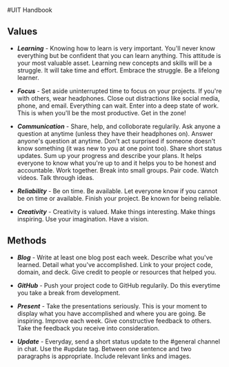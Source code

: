 #UIT Handbook

## Values

- ***Learning*** - Knowing how to learn is very important. You'll never know everything but be confident that you can learn anything. This attitude is your most valuable asset. Learning new concepts and skills will be a struggle. It will take time and effort. Embrace the struggle. Be a lifelong learner.

- ***Focus*** - Set aside uninterrupted time to focus on your projects. If you're with others, wear headphones. Close out distractions like social media, phone, and email. Everything can wait. Enter into a deep state of work. This is when you'll be the most productive. Get in the zone!

- ***Communication*** - Share, help, and colloborate regularily. Ask anyone a question at anytime (unless they have their headphones on). Answer anyone's question at anytime. Don't act surprised if someone doesn't know something (it was new to you at one point too). Share short status updates. Sum up your progress and describe your plans. It helps everyone to know what you're up to and it helps you to be honest and accountable. Work together. Break into small groups. Pair code. Watch videos. Talk through ideas.

- ***Reliability*** - Be on time. Be available. Let everyone know if you cannot be on time or available. Finish your project. Be known for being reliable.

- ***Creativity*** - Creativity is valued. Make things interesting. Make things inspiring. Use your imagination. Have a vision.

## Methods

- ***Blog*** - Write at least one blog post each week. Describe what you've learned. Detail what you've accomplished. Link to your project code, domain, and deck. Give credit to people or resources that helped you.

- ***GitHub*** - Push your project code to GitHub regularily. Do this everytime you take a break from development.

- ***Present*** - Take the presentations seriously. This is your moment to display what you have accomplished and where you are going. Be inspiring. Improve each week. Give constructive feedback to others. Take the feedback you receive into consideration.

- ***Update*** - Everyday, send a short status update to the #general channel in chat. Use the #update tag. Between one sentence and two paragraphs is appropriate. Include relevant links and images.
